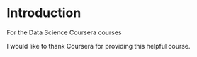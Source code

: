 # Introduction
For the Data Science Coursera courses

I would like to thank Coursera for providing this helpful course. 

